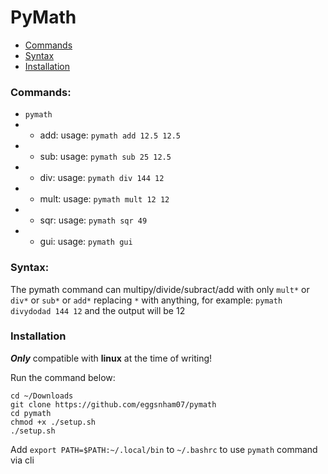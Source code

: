 # PyMath

- [Commands](https://github.com/eggsnham07/pymath#commands)
- [Syntax](https://github.com/eggsnham07/pymath#syntax)
- [Installation](https://github.com/eggsnham07/pymath#installation)

### Commands:
- `pymath`
- - add: usage: `pymath add 12.5 12.5`
- - sub: usage: `pymath sub 25 12.5`
- - div: usage: `pymath div 144 12`
- - mult: usage: `pymath mult 12 12`
- - sqr: usage: `pymath sqr 49`
- - gui: usage: `pymath gui`

### Syntax:
The pymath command can multipy/divide/subract/add with only `mult*` or `div*` or `sub*` or `add*` replacing `*` with anything, for example: `pymath divydodad 144 12` and the output will be 12

### Installation
***Only*** compatible with **linux** at the time of writing!

Run the command below:

```shell
cd ~/Downloads
git clone https://github.com/eggsnham07/pymath
cd pymath
chmod +x ./setup.sh
./setup.sh
```

Add `export PATH=$PATH:~/.local/bin` to `~/.bashrc` to use `pymath` command via cli
